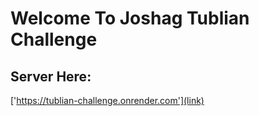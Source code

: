 # Welcome To Joshag Tublian Challenge

## Server Here:

['https://tublian-challenge.onrender.com'](link)
